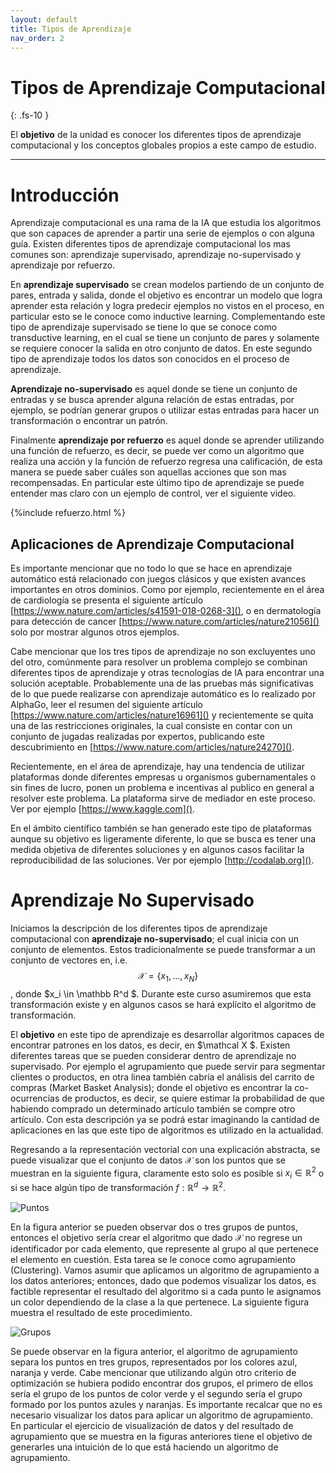 ```yaml
---
layout: default
title: Tipos de Aprendizaje
nav_order: 2
---
```


# Tipos de Aprendizaje Computacional
{: .fs-10 }


El **objetivo** de la unidad es conocer los diferentes tipos de aprendizaje computacional y los conceptos globales propios a este campo de estudio.

---

# Introducción

Aprendizaje computacional es una rama de la IA que estudia los algoritmos que son capaces de aprender a partir una serie de ejemplos o con alguna guía. Existen diferentes tipos de aprendizaje computacional los mas comunes son: aprendizaje supervisado, aprendizaje no-supervisado y aprendizaje por refuerzo. 

En **aprendizaje supervisado** se crean modelos partiendo de un conjunto de pares, entrada y salida, donde el objetivo es encontrar un modelo que logra aprender esta relación y logra predecir ejemplos no vistos en el proceso, en particular esto se le conoce como inductive learning. Complementando este tipo de aprendizaje supervisado se tiene lo que se conoce como transductive learning, en el cual se tiene un conjunto de pares y solamente se requiere conocer la salida en otro conjunto de datos. En este segundo tipo de aprendizaje todos los datos son conocidos en el proceso de aprendizaje. 

**Aprendizaje no-supervisado** es aquel donde se tiene un conjunto de entradas y se busca aprender alguna relación de estas entradas, por ejemplo, se podrían generar grupos o utilizar estas entradas para hacer un transformación o encontrar un patrón. 

Finalmente **aprendizaje por refuerzo** es aquel donde se aprender utilizando una función de refuerzo, es decir, se puede ver como un algoritmo que realiza una acción y la función de refuerzo regresa una calificación, de esta manera se puede saber cuáles son aquellas acciones que son mas recompensadas. En particular este último tipo de aprendizaje se puede entender mas claro con un ejemplo de control, ver el siguiente video. 

{%include refuerzo.html %}

## Aplicaciones de Aprendizaje Computacional

Es importante mencionar que no todo lo que se hace en aprendizaje automático está relacionado con juegos clásicos y que existen avances importantes en otros dominios. Como por ejemplo, recientemente en el área de cardiología se presenta el siguiente artículo [https://www.nature.com/articles/s41591-018-0268-3](), o en dermatología para detección de cancer [https://www.nature.com/articles/nature21056]() solo por mostrar algunos otros ejemplos. 

Cabe mencionar que los tres tipos de aprendizaje no son excluyentes uno del otro, comúnmente para resolver un problema complejo se combinan diferentes tipos de aprendizaje y otras tecnologías de IA para encontrar una solución aceptable. Probablemente una de las pruebas más significativas de lo que puede realizarse con aprendizaje automático es lo realizado por AlphaGo, leer el resumen del siguiente artículo [https://www.nature.com/articles/nature16961]() y recientemente se  quita una de las restricciones originales, la cual consiste en contar con un conjunto de jugadas realizadas por expertos, publicando este descubrimiento en [https://www.nature.com/articles/nature24270]().

Recientemente, en el área de aprendizaje, hay una tendencia de utilizar plataformas donde diferentes empresas u organismos gubernamentales o sin fines de lucro, ponen un problema e incentivas al publico en general a resolver este problema. La plataforma sirve de mediador en este proceso. Ver por ejemplo [https://www.kaggle.com]().

En el ámbito científico también se han generado este tipo de plataformas aunque su objetivo es ligeramente diferente, lo que se busca es tener una medida objetiva de diferentes soluciones y en algunos casos facilitar la reproducibilidad de las soluciones. Ver por ejemplo [http://codalab.org]().

# Aprendizaje No Supervisado

Iniciamos la descripción de los diferentes tipos de aprendizaje computacional con **aprendizaje no-supervisado**;
el cual inicia con un conjunto de elementos. Estos tradicionalmente se puede transformar a un conjunto de vectores en, i.e.
$$\mathcal X = \{ x_1, \ldots, x_N \}$$, donde $x_i \in \mathbb R^d $.
Durante este curso asumiremos que esta transformación existe y en algunos casos se hará explícito el algoritmo de transformación.

El **objetivo** en este tipo de aprendizaje es desarrollar algoritmos capaces de encontrar patrones en los datos, es decir, 
en $\mathcal X $. Existen diferentes tareas que se pueden considerar dentro de aprendizaje no supervisado. Por ejemplo
el agrupamiento que puede servir para segmentar clientes o productos, en otra linea también cabría el análisis del carrito de 
compras (Market Basket Analysis); donde el objetivo es encontrar la co-ocurrencias de productos, es decir, se quiere estimar 
la probabilidad de que habiendo comprado un determinado artículo también se compre otro artículo. Con esta descripción ya se 
podrá estar imaginando la cantidad de aplicaciones en las que este tipo de algoritmos es utilizado en la actualidad. 

Regresando a la representación vectorial con una explicación abstracta, se puede visualizar que el conjunto de datos $\mathcal X$ 
son los puntos que se muestran en la siguiente figura, claramente esto solo es posible si $x_i \in \mathbb R^2$ o si
se hace algún tipo de transformación $f: \mathbb R^d \rightarrow \mathbb R^2$.

![Puntos](/AprendizajeComputacional/assets/images/points.png) 

En la figura anterior se pueden observar dos o tres grupos de puntos, entonces el objetivo sería crear el algoritmo que dado 
$\mathcal X$ no regrese un identificador por cada elemento, que represente al grupo al que pertenece el elemento en cuestión. 
Esta tarea se le conoce como agrupamiento (Clustering). Vamos asumir que aplicamos un algoritmo de agrupamiento a los datos 
anteriores; entonces, dado que podemos visualizar los datos, es factible representar el resultado del algoritmo si a
cada punto le asignamos un color dependiendo de la clase a la que pertenece. La siguiente figura muestra el resultado de este procedimiento. 

![Grupos](/AprendizajeComputacional/assets/images/cluster.png)
    
Se puede observar en la figura anterior, el algoritmo de agrupamiento separa los puntos en tres grupos, representados 
por los colores azul, naranja y verde. Cabe mencionar que utilizando algún otro criterio de optimización se hubiera podido encontrar 
dos grupos, el primero de ellos sería el grupo de los puntos de color verde y el segundo sería el grupo formado por los puntos 
azules y naranjas. Es importante recalcar que no es necesario visualizar los datos para aplicar un algoritmo de agrupamiento. 
En particular el ejercicio de visualización de datos y del resultado de agrupamiento que se muestra en la figuras anteriores 
tiene el objetivo de generarles una intuición de lo que está haciendo un algoritmo de agrupamiento. 
